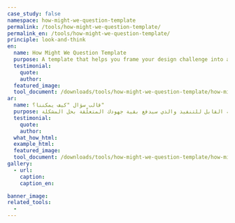```yaml
---
case_study: false
namespace: how-might-we-question-template
permalink: /tools/how-might-we-question-template/
permalink_en: /tools/how-might-we-question-template/
principle: look-and-think
en:
  name: How Might We Question Template
  purpose: A template that helps you frame your design challenge into and actionable problem statement that will drive the rest of your problem solving work.
  testimonial:
    quote:
    author:
  featured_image:
  tool_document: /downloads/tools/how-might-we-question-template/how-might-we-question-template-en.pdf
ar:
  name: قالب سؤال "كيف يمكننا؟"
  purpose: يساعدك هذا النموذج في تأطير تحدي التصميم الخاص بك ليتحول إلى بيان المشكلة القابل للتنفيذ والذي سيدفع بقية جهودك المتعلّقة بحل المشكلة.
  testimonial:
    quote:
    author:
  what_how_html:
  example_html:
  featured_image:
  tool_document: /downloads/tools/how-might-we-question-template/how-might-we-question-template-ar.pdf
gallery:
  - url:
    caption:
    caption_en:

banner_image:
related_tools:
  -
---
```

